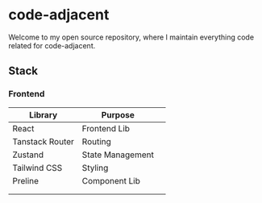 # code-adjacent

Welcome to my open source repository, where I maintain everything code related for code-adjacent.

## Stack

### Frontend

| Library         | Purpose          |   |
|-----------------|------------------|---|
| React           | Frontend Lib     |   |
| Tanstack Router | Routing          |   |
| Zustand         | State Management |   |
| Tailwind CSS    | Styling          |   |
| Preline         | Component Lib    |   |
|                 |                  |   |
|                 |                  |   |

